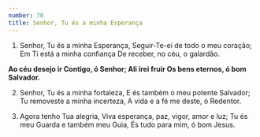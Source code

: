 ```yaml
---
number: 70
title: Senhor, Tu és a minha Esperança
---
```


1. Senhor, Tu és a minha Esperança,
  Seguir-Te-ei de todo o meu coração;
  Em Ti está a minha confiança
  De receber, no céu, o galardão.

  __Ao céu desejo ir
  Contigo, ó Senhor;
  Ali irei fruir
  Os bens eternos, ó bom Salvador.__

2. Senhor, Tu és a minha fortaleza,
  E és também o meu potente Salvador;
  Tu removeste a minha incerteza,
  A vida e a fé me deste, ó Redentor.

3. Agora tenho Tua alegria,
  Viva esperança, paz, vigor, amor e luz;
  Tu és meu Guarda e também meu Guia,
  És tudo para mim, ó bom Jesus.
